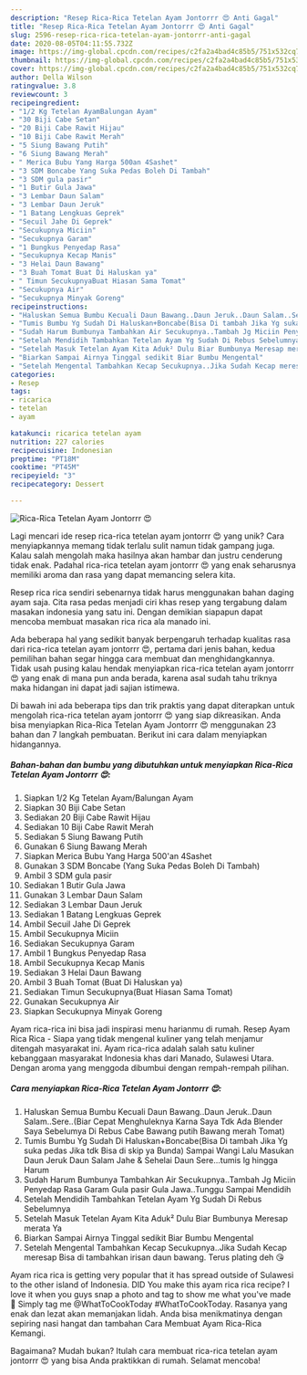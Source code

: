 ```yaml
---
description: "Resep Rica-Rica Tetelan Ayam Jontorrr 😍 Anti Gagal"
title: "Resep Rica-Rica Tetelan Ayam Jontorrr 😍 Anti Gagal"
slug: 2596-resep-rica-rica-tetelan-ayam-jontorrr-anti-gagal
date: 2020-08-05T04:11:55.732Z
image: https://img-global.cpcdn.com/recipes/c2fa2a4bad4c85b5/751x532cq70/rica-rica-tetelan-ayam-jontorrr-😍-foto-resep-utama.jpg
thumbnail: https://img-global.cpcdn.com/recipes/c2fa2a4bad4c85b5/751x532cq70/rica-rica-tetelan-ayam-jontorrr-😍-foto-resep-utama.jpg
cover: https://img-global.cpcdn.com/recipes/c2fa2a4bad4c85b5/751x532cq70/rica-rica-tetelan-ayam-jontorrr-😍-foto-resep-utama.jpg
author: Della Wilson
ratingvalue: 3.8
reviewcount: 3
recipeingredient:
- "1/2 Kg Tetelan AyamBalungan Ayam"
- "30 Biji Cabe Setan"
- "20 Biji Cabe Rawit Hijau"
- "10 Biji Cabe Rawit Merah"
- "5 Siung Bawang Putih"
- "6 Siung Bawang Merah"
- " Merica Bubu Yang Harga 500an 4Sashet"
- "3 SDM Boncabe Yang Suka Pedas Boleh Di Tambah"
- "3 SDM gula pasir"
- "1 Butir Gula Jawa"
- "3 Lembar Daun Salam"
- "3 Lembar Daun Jeruk"
- "1 Batang Lengkuas Geprek"
- "Secuil Jahe Di Geprek"
- "Secukupnya Miciin"
- "Secukupnya Garam"
- "1 Bungkus Penyedap Rasa"
- "Secukupnya Kecap Manis"
- "3 Helai Daun Bawang"
- "3 Buah Tomat Buat Di Haluskan ya"
- " Timun SecukupnyaBuat Hiasan Sama Tomat"
- "Secukupnya Air"
- "Secukupnya Minyak Goreng"
recipeinstructions:
- "Haluskan Semua Bumbu Kecuali Daun Bawang..Daun Jeruk..Daun Salam..Sere..(Biar Cepat Menghuleknya Karna Saya Tdk Ada Blender Saya Sebelumya Di Rebus Cabe Bawang putih Bawang merah Tomat)"
- "Tumis Bumbu Yg Sudah Di Haluskan+Boncabe(Bisa Di tambah Jika Yg suka pedas Jika tdk Bisa di skip ya Bunda) Sampai Wangi Lalu Masukan Daun Jeruk Daun Salam Jahe &amp; Sehelai Daun Sere...tumis lg hingga Harum"
- "Sudah Harum Bumbunya Tambahkan Air Secukupnya..Tambah Jg Miciin Penyedap Rasa Garam Gula pasir Gula Jawa..Tunggu Sampai Mendidih"
- "Setelah Mendidih Tambahkan Tetelan Ayam Yg Sudah Di Rebus Sebelumnya"
- "Setelah Masuk Tetelan Ayam Kita Aduk² Dulu Biar Bumbunya Meresap merata Ya"
- "Biarkan Sampai Airnya Tinggal sedikit Biar Bumbu Mengental"
- "Setelah Mengental Tambahkan Kecap Secukupnya..Jika Sudah Kecap meresap Bisa di tambahkan irisan daun bawang. Terus plating deh 😘"
categories:
- Resep
tags:
- ricarica
- tetelan
- ayam

katakunci: ricarica tetelan ayam 
nutrition: 227 calories
recipecuisine: Indonesian
preptime: "PT18M"
cooktime: "PT45M"
recipeyield: "3"
recipecategory: Dessert

---
```



![Rica-Rica Tetelan Ayam Jontorrr 😍](https://img-global.cpcdn.com/recipes/c2fa2a4bad4c85b5/751x532cq70/rica-rica-tetelan-ayam-jontorrr-😍-foto-resep-utama.jpg)

Lagi mencari ide resep rica-rica tetelan ayam jontorrr 😍 yang unik? Cara menyiapkannya memang tidak terlalu sulit namun tidak gampang juga. Kalau salah mengolah maka hasilnya akan hambar dan justru cenderung tidak enak. Padahal rica-rica tetelan ayam jontorrr 😍 yang enak seharusnya memiliki aroma dan rasa yang dapat memancing selera kita.

Resep rica rica sendiri sebenarnya tidak harus menggunakan bahan daging ayam saja. Cita rasa pedas menjadi ciri khas resep yang tergabung dalam masakan indonesia yang satu ini. Dengan demikian siapapun dapat mencoba membuat masakan rica rica ala manado ini.

Ada beberapa hal yang sedikit banyak berpengaruh terhadap kualitas rasa dari rica-rica tetelan ayam jontorrr 😍, pertama dari jenis bahan, kedua pemilihan bahan segar hingga cara membuat dan menghidangkannya. Tidak usah pusing kalau hendak menyiapkan rica-rica tetelan ayam jontorrr 😍 yang enak di mana pun anda berada, karena asal sudah tahu triknya maka hidangan ini dapat jadi sajian istimewa.


Di bawah ini ada beberapa tips dan trik praktis yang dapat diterapkan untuk mengolah rica-rica tetelan ayam jontorrr 😍 yang siap dikreasikan. Anda bisa menyiapkan Rica-Rica Tetelan Ayam Jontorrr 😍 menggunakan 23 bahan dan 7 langkah pembuatan. Berikut ini cara dalam menyiapkan hidangannya.

<!--inarticleads1-->

##### Bahan-bahan dan bumbu yang dibutuhkan untuk menyiapkan Rica-Rica Tetelan Ayam Jontorrr 😍:

1. Siapkan 1/2 Kg Tetelan Ayam/Balungan Ayam
1. Siapkan 30 Biji Cabe Setan
1. Sediakan 20 Biji Cabe Rawit Hijau
1. Sediakan 10 Biji Cabe Rawit Merah
1. Sediakan 5 Siung Bawang Putih
1. Gunakan 6 Siung Bawang Merah
1. Siapkan  Merica Bubu Yang Harga 500&#39;an 4Sashet
1. Gunakan 3 SDM Boncabe (Yang Suka Pedas Boleh Di Tambah)
1. Ambil 3 SDM gula pasir
1. Sediakan 1 Butir Gula Jawa
1. Gunakan 3 Lembar Daun Salam
1. Sediakan 3 Lembar Daun Jeruk
1. Sediakan 1 Batang Lengkuas Geprek
1. Ambil Secuil Jahe Di Geprek
1. Ambil Secukupnya Miciin
1. Sediakan Secukupnya Garam
1. Ambil 1 Bungkus Penyedap Rasa
1. Ambil Secukupnya Kecap Manis
1. Sediakan 3 Helai Daun Bawang
1. Ambil 3 Buah Tomat (Buat Di Haluskan ya)
1. Sediakan  Timun Secukupnya(Buat Hiasan Sama Tomat)
1. Gunakan Secukupnya Air
1. Siapkan Secukupnya Minyak Goreng


Ayam rica-rica ini bisa jadi inspirasi menu harianmu di rumah. Resep Ayam Rica Rica - Siapa yang tidak mengenal kuliner yang telah menjamur ditengah masyarakat ini. Ayam rica-rica adalah salah satu kuliner kebanggaan masyarakat Indonesia khas dari Manado, Sulawesi Utara. Dengan aroma yang menggoda dibumbui dengan rempah-rempah pilihan. 

<!--inarticleads2-->

##### Cara menyiapkan Rica-Rica Tetelan Ayam Jontorrr 😍:

1. Haluskan Semua Bumbu Kecuali Daun Bawang..Daun Jeruk..Daun Salam..Sere..(Biar Cepat Menghuleknya Karna Saya Tdk Ada Blender Saya Sebelumya Di Rebus Cabe Bawang putih Bawang merah Tomat)
1. Tumis Bumbu Yg Sudah Di Haluskan+Boncabe(Bisa Di tambah Jika Yg suka pedas Jika tdk Bisa di skip ya Bunda) Sampai Wangi Lalu Masukan Daun Jeruk Daun Salam Jahe &amp; Sehelai Daun Sere...tumis lg hingga Harum
1. Sudah Harum Bumbunya Tambahkan Air Secukupnya..Tambah Jg Miciin Penyedap Rasa Garam Gula pasir Gula Jawa..Tunggu Sampai Mendidih
1. Setelah Mendidih Tambahkan Tetelan Ayam Yg Sudah Di Rebus Sebelumnya
1. Setelah Masuk Tetelan Ayam Kita Aduk² Dulu Biar Bumbunya Meresap merata Ya
1. Biarkan Sampai Airnya Tinggal sedikit Biar Bumbu Mengental
1. Setelah Mengental Tambahkan Kecap Secukupnya..Jika Sudah Kecap meresap Bisa di tambahkan irisan daun bawang. Terus plating deh 😘


Ayam rica rica is getting very popular that it has spread outside of Sulawesi to the other island of Indonesia. DID You make this ayam rica rica recipe? I love it when you guys snap a photo and tag to show me what you&#39;ve made 🙂 Simply tag me @WhatToCookToday #WhatToCookToday. Rasanya yang enak dan lezat akan memanjakan lidah. Anda bisa menikmatinya dengan sepiring nasi hangat dan tambahan Cara Membuat Ayam Rica-Rica Kemangi. 

Bagaimana? Mudah bukan? Itulah cara membuat rica-rica tetelan ayam jontorrr 😍 yang bisa Anda praktikkan di rumah. Selamat mencoba!
